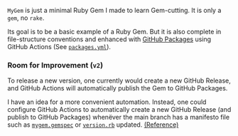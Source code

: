 `MyGem` is just a minimal Ruby Gem I made to learn Gem-cutting.
It is only a `gem`, no `rake`.

Its goal is to be a basic example of a Ruby Gem.
But it is also complete in file-structure conventions and enhanced with
[GitHub Packages](https://docs.github.com/en/packages/working-with-a-github-packages-registry/working-with-the-rubygems-registry)
using GitHub Actions (See [`packages.yml`](.github/workflows/packages.yml)).


### Room for Improvement (`v2`)

To release a new version, one currently would create a new GitHub Release,
and GitHub Actions will automatically publish the Gem to GitHub Packages.

I have an idea for a more convenient automation.
Instead, one could configure GitHub Actions to automatically create a new GitHub Release
(and publish to GitHub Packages) whenëver the main branch has a manifesto file such as
[`mygem.gemspec`](mygem.gemspec) or [`version.rb`](lib/mygem/version.rb) updated.
[(Reference)](https://docs.github.com/en/actions/using-workflows/events-that-trigger-workflows#running-your-workflow-only-when-a-push-affects-specific-files)